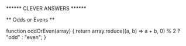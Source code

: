 ******  CLEVER ANSWERS ******

** Odds or Evens **

 function oddOrEven(array) {
 return array.reduce((a, b) => a + b, 0) % 2 ? "odd" : "even";
}